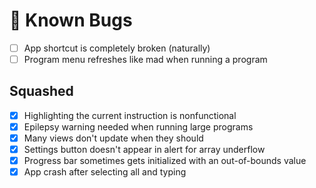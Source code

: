 # 🐞 Known Bugs

- [ ] App shortcut is completely broken (naturally)
- [ ] Program menu refreshes like mad when running a program

## Squashed
- [x] Highlighting the current instruction is nonfunctional
- [x] Epilepsy warning needed when running large programs
- [x] Many views don't update when they should
- [x] Settings button doesn't appear in alert for array underflow
- [x] Progress bar sometimes gets initialized with an out-of-bounds value
- [x] App crash after selecting all and typing
